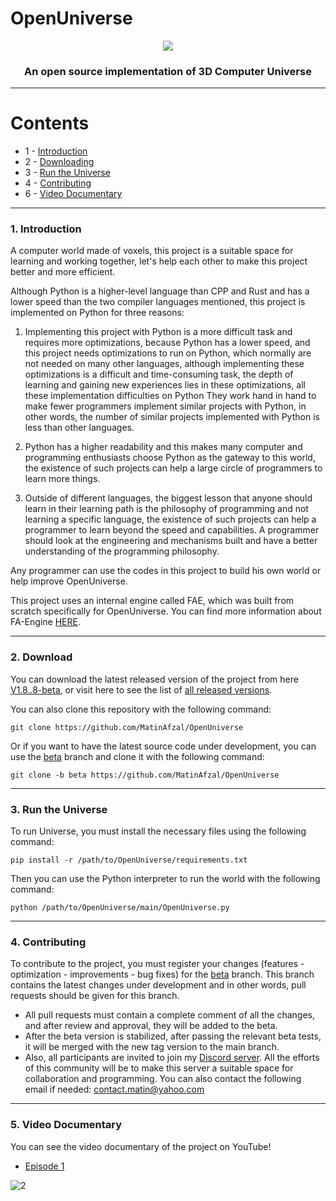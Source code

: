# OpenUniverse

<p align="center">
  <img src="https://github.com/user-attachments/assets/3b0bd91b-df43-4d27-880f-358973489fd0" />
</p>

<h3 align="center">An open source implementation of 3D Computer Universe</h3>

---
# Contents
- 1 - [Introduction](#1-introduction)
- 2 - [Downloading](#2-download)
- 3 - [Run the Universe](#3-run-the-universe)
- 4 - [Contributing](#4-contributing)
- 6 - [Video Documentary](#5-video-documentary)

---

### 1. Introduction
A computer world made of voxels, this project is a suitable space for learning and working together, let's help each other to make this project better and more efficient.

Although Python is a higher-level language than CPP and Rust and has a lower speed than the two compiler languages ​​mentioned, this project is implemented on Python for three reasons:

1. Implementing this project with Python is a more difficult task and requires more optimizations, because Python has a lower speed, and this project needs optimizations to run on Python, which normally are not needed on many other languages, although implementing these optimizations is a difficult and time-consuming task, the depth of learning and gaining new experiences lies in these optimizations, all these implementation difficulties on Python They work hand in hand to make fewer programmers implement similar projects with Python, in other words, the number of similar projects implemented with Python is less than other languages.

2. Python has a higher readability and this makes many computer and programming enthusiasts choose Python as the gateway to this world, the existence of such projects can help a large circle of programmers to learn more things.

3. Outside of different languages, the biggest lesson that anyone should learn in their learning path is the philosophy of programming and not learning a specific language, the existence of such projects can help a programmer to learn beyond the speed and capabilities. A programmer should look at the engineering and mechanisms built and have a better understanding of the programming philosophy.

Any programmer can use the codes in this project to build his own world or help improve OpenUniverse.

This project uses an internal engine called FAE, which was built from scratch specifically for OpenUniverse.
You can find more information about FA-Engine [HERE](https://www.youtube.com/watch?v=u1sz5jymhfI).

---

### 2. Download
You can download the latest released version of the project from here [V1.8..8-beta](https://github.com/MatinAfzal/OpenUniverse/releases/tag/v1.8.8-beta), or visit here to see the list of [all released versions](https://github.com/MatinAfzal/OpenUniverse/releases).

You can also clone this repository with the following command:
```
git clone https://github.com/MatinAfzal/OpenUniverse
```

Or if you want to have the latest source code under development, you can use the [beta](https://github.com/MatinAfzal/OpenUniverse/tree/beta) branch and clone it with the following command:
```
git clone -b beta https://github.com/MatinAfzal/OpenUniverse
```

---

### 3. Run the Universe
To run Universe, you must install the necessary files using the following command:
```
pip install -r /path/to/OpenUniverse/requirements.txt
```
Then you can use the Python interpreter to run the world with the following command:
```
python /path/to/OpenUniverse/main/OpenUniverse.py
```

---

### 4. Contributing
To contribute to the project, you must register your changes (features - optimization - improvements - bug fixes) for the [beta](https://github.com/MatinAfzal/OpenUniverse/tree/beta) branch. This branch contains the latest changes under development and in other words, pull requests should be given for this branch.

- All pull requests must contain a complete comment of all the changes, and after review and approval, they will be added to the beta.
- After the beta version is stabilized, after passing the relevant beta tests, it will be merged with the new tag version to the main branch.
- Also, all participants are invited to join my [Discord server](https://discord.com/invite/tx7BpNzD7t). All the efforts of this community will be to make this server a suitable space for collaboration and programming.
You can also contact the following email if needed: contact.matin@yahoo.com

---
### 5. Video Documentary
You can see the video documentary of the project on YouTube!

- [Episode 1](https://www.youtube.com/watch?v=u1sz5jymhfI)

![2](https://github.com/user-attachments/assets/80d340bf-94b9-4515-8e91-b43c219624f1)
